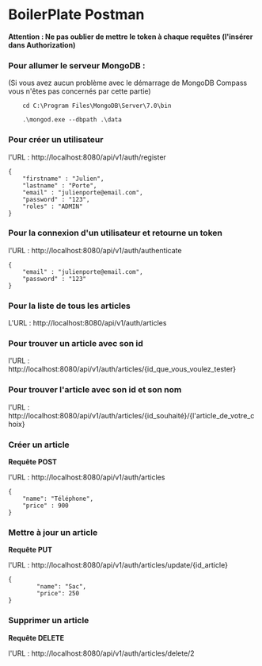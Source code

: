 # BoilerPlate Postman

**Attention : Ne pas oublier de mettre le token à chaque requêtes (l'insérer dans Authorization)**

### Pour allumer le serveur MongoDB :
(Si vous avez aucun problème avec le démarrage de MongoDB Compass vous n'êtes pas concernés par cette partie)
```
    cd C:\Program Files\MongoDB\Server\7.0\bin
```
        .\mongod.exe --dbpath .\data
### Pour créer un utilisateur
l'URL : http://localhost:8080/api/v1/auth/register
````
{
    "firstname" : "Julien",
    "lastname" : "Porte",
    "email" : "julienporte@email.com",
    "password" : "123",
    "roles" : "ADMIN"
}
````
### Pour la connexion d'un utilisateur et retourne un token
l'URL : http://localhost:8080/api/v1/auth/authenticate
```
{
    "email" : "julienporte@email.com",
    "password" : "123"
}
```
### Pour la liste de tous les articles 
L'URL : http://localhost:8080/api/v1/auth/articles

### Pour trouver un article avec son id
l'URL : http://localhost:8080/api/v1/auth/articles/{id_que_vous_voulez_tester}

### Pour trouver l'article avec son id et son nom
l'URL : http://localhost:8080/api/v1/auth/articles/{id_souhaité}/{l'article_de_votre_choix}

### Créer un article
**Requête POST**

l'URL : http://localhost:8080/api/v1/auth/articles
````
{
    "name": "Téléphone",
    "price" : 900
}
````
### Mettre à jour un article
**Requête PUT**

l'URL : http://localhost:8080/api/v1/auth/articles/update/{id_article}
````
{
        "name": "Sac",
        "price": 250
}
````
### Supprimer un article 
**Requête DELETE**

l'URL : http://localhost:8080/api/v1/auth/articles/delete/2